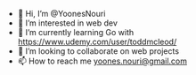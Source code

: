 - 👋 Hi, I’m @YoonesNouri
- 👀 I’m interested in web dev
- 🌱 I’m currently learning Go with  https://www.udemy.com/user/toddmcleod/ 
- 💞️ I’m looking to collaborate on web projects
- 📫 How to reach me yoones.nouri@gmail.com

<!---
YoonesNouri/YoonesNouri is a ✨ special ✨ repository because its `README.md` (this file) appears on your GitHub profile.
You can click the Preview link to take a look at your changes.
--->
